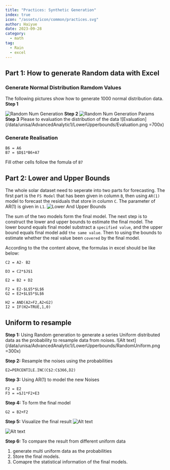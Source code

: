 ```yaml
---
title: "Practices: Synthetic Generation"
index: true
icon: "/assets/icon/common/practices.svg"
author: Haiyue
date: 2023-09-28
category:
  - math
tag:
  - Rain 
  - excel
---
```


## Part 1: How to generate Random data with Excel

### Generate Normal Distribution Ramdom Values
The following pictures show how to generate 1000 normal distribution data.
**Step 1**

![Random Num Generation](/data/unisa/AdvancedAnalytic1/LowerUpperbounds/RandomNumGeneration.png)
**Step 2**
![Random Num Generation Params](/data/unisa/AdvancedAnalytic1/LowerUpperbounds/RandomNumGenerationParams.png)
**Step 3**
Please to evaluation the distribution of the data
![Evaluation](/data/unisa/AdvancedAnalytic1/LowerUpperbounds/Evaluation.png =700x)

### Generate Realisation
``` VBA
B6 = A6
B7 = $D$1*B6+A7
```
Fill other cells follow the fomula of `B7`
## Part 2: Lower and Upper Bounds
The whole solar dataset need to seperate into two parts for forecasting. The first part is the `FS Model` that has been given in column `B`, then using `AR(1)` model to forecast the residuals that store in column `C`. The parameter of AR(1) is given in `L1`.
![Lower And Upper Bounds](/data/unisa/AdvancedAnalytic1/LowerUpperbounds/LowerAndUpperBounds.png)

The sum of the two models form the final model. The next step is to construct the lower and upper bounds to estimate the final model. The lower bound equals final model  substract a `specified value`, and the upper bound equals final model add `the same value`. Then to using the bounds to estimate whether the real value been `covered` by the final model.

According to the the content above, the formulas in excel should be like below:
``` VBA
C2 = A2- B2

D3 = C2*$J$1

E2 = B2 + D2

F2 = E2-$L$5*$L$6
G2 = E2+$L$5*$L$6

H2 = AND(A2>F2,A2<G2)
I2 = IF(H2=TRUE,1,0)
```

## Uniform to resample

**Step 1:** Using Random generation to generate a series Uniform distributed data as the probability to resample data from noises.
![Alt text](/data/unisa/AdvancedAnalytic1/LowerUpperbounds/RandomUniform.png =300x)

**Step 2:** Resample the noises using the probabilities
``` VBA
E2=PERCENTILE.INC(C$2:C$366,D2)
```
**Step 3:** Using AR(1) to model the new Noises
``` VBA
F2 = E2
F3 = =$J1*F2+E3
```
**Step 4:** To form the final model
``` VBA
G2 = B2+F2
```

**Step 5:** Visualize the final result
![Alt text](/data/unisa/AdvancedAnalytic1/LowerUpperbounds/Result.png)

![Alt text](/data/unisa/AdvancedAnalytic1/LowerUpperbounds/Visualization.png)

**Step 6:** To compare the result from different uniform data
1. generate multi uniform data as the probabilities
2. Store the final models.
3. Comapre the statistical information of the final models.